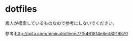 dotfiles
========
素人が模索しているものなので参考にしないでください。

参考:http://qiita.com/himinato/items/7f5461814e8ed8916870
